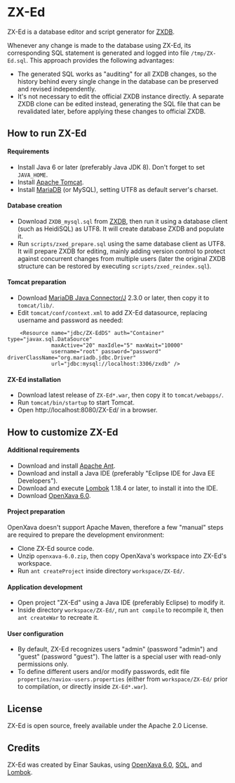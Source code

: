 # ZX-Ed

ZX-Ed is a database editor and script generator for [ZXDB](https://github.com/zxdb/ZXDB).

Whenever any change is made to the database using ZX-Ed, its corresponding SQL statement is generated and logged into file `/tmp/ZX-Ed.sql`. This approach provides the following advantages:

* The generated SQL works as "auditing" for all ZXDB changes, so the history behind every single change in the database can be preserved and revised independently.
* It's not necessary to edit the official ZXDB instance directly. A separate ZXDB clone can be edited instead, generating the SQL file that can be revalidated later, before applying these changes to official ZXDB.


## How to run ZX-Ed

#### Requirements

* Install Java 6 or later (preferably Java JDK 8). Don't forget to set `JAVA_HOME`.
* Install [Apache Tomcat](https://tomcat.apache.org/).
* Install [MariaDB](https://downloads.mariadb.org/) (or MySQL), setting UTF8 as default server's charset.


#### Database creation

* Download `ZXDB_mysql.sql` from [ZXDB](https://github.com/zxdb/ZXDB), then run it using a database client (such as HeidiSQL) as UTF8. It will create database ZXDB and populate it.
* Run `scripts/zxed_prepare.sql` using the same database client as UTF8. It will prepare ZXDB for editing, mainly adding version control to protect against concurrent changes from multiple users (later the original ZXDB structure can be restored by executing `scripts/zxed_reindex.sql`).


#### Tomcat preparation

* Download [MariaDB Java Connector/J](https://downloads.mariadb.org/) 2.3.0 or later, then copy it to `tomcat/lib/`.
* Edit `tomcat/conf/context.xml` to add ZX-Ed datasource, replacing username and password as needed:
```
    <Resource name="jdbc/ZX-EdDS" auth="Container" type="javax.sql.DataSource"
              maxActive="20" maxIdle="5" maxWait="10000"
              username="root" password="password" driverClassName="org.mariadb.jdbc.Driver"
              url="jdbc:mysql://localhost:3306/zxdb" />
```


#### ZX-Ed installation

* Download latest release of `ZX-Ed*.war`, then copy it to `tomcat/webapps/`.
* Run `tomcat/bin/startup` to start Tomcat.
* Open http://localhost:8080/ZX-Ed/ in a browser.


## How to customize ZX-Ed

#### Additional requirements

* Download and install [Apache Ant](https://ant.apache.org/).
* Download and install a Java IDE (preferably "Eclipse IDE for Java EE Developers").
* Download and execute [Lombok](https://projectlombok.org/) 1.18.4 or later, to install it into the IDE.
* Download [OpenXava 6.0](https://sourceforge.net/projects/openxava/).


#### Project preparation

OpenXava doesn't support Apache Maven, therefore a few "manual" steps are required to prepare the development environment:

* Clone ZX-Ed source code.
* Unzip `openxava-6.0.zip`, then copy OpenXava's workspace into ZX-Ed's workspace.
* Run `ant createProject` inside directory `workspace/ZX-Ed/`.


#### Application development

* Open project "ZX-Ed" using a Java IDE (preferably Eclipse) to modify it.
* Inside directory `workspace/ZX-Ed/`, run `ant compile` to recompile it, then `ant createWar` to recreate it.


#### User configuration

* By default, ZX-Ed recognizes users "admin" (password "admin") and "guest" (password "guest"). The latter is a special user with read-only permissions only.
* To define different users and/or modify passwords, edit file `properties/naviox-users.properties` (either from `workspace/ZX-Ed/` prior to compilation, or directly inside `ZX-Ed*.war`).


## License

ZX-Ed is open source, freely available under the Apache 2.0 License.


## Credits

ZX-Ed was created by Einar Saukas, using [OpenXava 6.0](https://sourceforge.net/projects/openxava/), [SOL](http://summabr.github.io/sol/), and [Lombok](https://projectlombok.org/).
